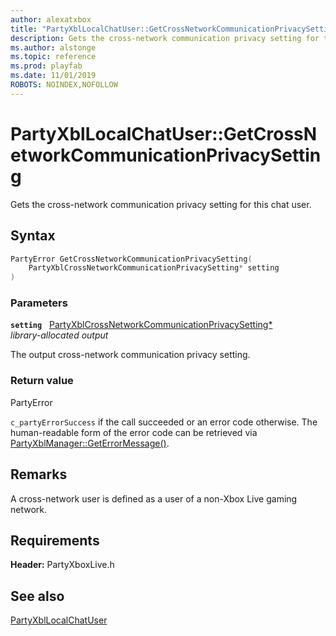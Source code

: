 ```yaml
---
author: alexatxbox
title: "PartyXblLocalChatUser::GetCrossNetworkCommunicationPrivacySetting"
description: Gets the cross-network communication privacy setting for this chat user.
ms.author: alstonge
ms.topic: reference
ms.prod: playfab
ms.date: 11/01/2019
ROBOTS: NOINDEX,NOFOLLOW
---
```


# PartyXblLocalChatUser::GetCrossNetworkCommunicationPrivacySetting  

Gets the cross-network communication privacy setting for this chat user.  

## Syntax  
  
```cpp
PartyError GetCrossNetworkCommunicationPrivacySetting(  
    PartyXblCrossNetworkCommunicationPrivacySetting* setting  
)  
```  
  
### Parameters  
  
**`setting`** &nbsp; [PartyXblCrossNetworkCommunicationPrivacySetting*](../../../enums/partyxblcrossnetworkcommunicationprivacysetting.md)  
*library-allocated output*  
  
The output cross-network communication privacy setting.  
  
  
### Return value  
PartyError
  
```c_partyErrorSuccess``` if the call succeeded or an error code otherwise. The human-readable form of the error code can be retrieved via [PartyXblManager::GetErrorMessage()](../../PartyXblManager/methods/partyxblmanager_geterrormessage.md).
  
## Remarks  
  
A cross-network user is defined as a user of a non-Xbox Live gaming network.
  
## Requirements  
  
**Header:** PartyXboxLive.h
  
## See also  
[PartyXblLocalChatUser](../partyxbllocalchatuser.md)  

  
  
